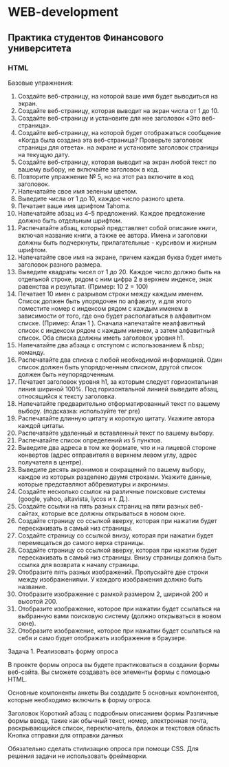# WEB-development


## Практика студентов Финансового университета


### HTML

Базовые упражнения:
1. 	Создайте веб-страницу, на которой ваше имя будет выводиться на экран. 
2. 	Создайте веб-страницу, которая выводит на экран числа от 1 до 10. 
3. 	Создайте веб-страницу и установите для нее заголовок «Это веб-страница». 
4. 	Создайте веб-страницу, на которой будет отображаться сообщение «Когда была создана эта веб-страница? Проверьте заголовок страницы для ответа». на экране и установите заголовок страницы на текущую дату. 
5. 	Создайте веб-страницу, которая выводит на экран любой текст по вашему выбору, не включайте заголовок в код. 
6. 	Повторите упражнение № 5, но на этот раз включите в код заголовок. 
7. 	Напечатайте свое имя зеленым цветом. 
8. 	Выведите числа от 1 до 10, каждое число разного цвета. 
9. 	Печатает ваше имя шрифтом Tahoma. 
10.  Напечатайте абзац из 4–5 предложений. Каждое предложение должно быть отдельным шрифтом. 
11.  Распечатайте абзац, который представляет собой описание книги, включая название книги, а также ее автора. Имена и заголовки должны быть подчеркнуты, прилагательные - курсивом и жирным шрифтом.  
12.  Напечатайте свое имя на экране, причем каждая буква будет иметь заголовок разного размера.  
13.  Выведите квадраты чисел от 1 до 20. Каждое число должно быть на отдельной строке, рядом с ним цифра 2 в верхнем индексе, знак равенства и результат. (Пример: 10 2 = 100)  
14.  Печатает 10 имен с разрывом строки между каждым именем. Список должен быть упорядочен по алфавиту, и для этого поместите номер с индексом рядом с каждым именем в зависимости от того, где оно будет располагаться в алфавитном списке. (Пример: Алан 1 ). Сначала напечатайте неалфавитный список с индексом рядом с каждым именем, а затем алфавитный список. Оба списка должны иметь заголовок уровня h1.  
15.  Напечатайте два абзаца с отступом с использованием & nbsp; команду.  
16.  Распечатайте два списка с любой необходимой информацией. Один список должен быть упорядоченным списком, другой список должен быть неупорядоченным. 
17.  Печатает заголовок уровня h1, за которым следует горизонтальная линия шириной 100%. Под горизонтальной линией выведите абзац, относящийся к тексту заголовка. 
18.  Напечатайте предварительно отформатированный текст по вашему выбору. (подсказка: используйте тег pre)  
19.  Распечатайте длинную цитату и короткую цитату. Укажите автора каждой цитаты. 
20.  Распечатайте удаленный и вставленный текст по вашему выбору. 
21.  Распечатайте список определений из 5 пунктов. 
22.  Выведите два адреса в том же формате, что и на лицевой стороне конвертов (адрес отправителя в верхнем левом углу, адрес получателя в центре). 
23.  Выведите десять акронимов и сокращений по вашему выбору, каждое из которых разделено двумя строками. Укажите данные, которые представляют аббревиатуры и акронимы. 
24.  Создайте несколько ссылок на различные поисковые системы (google, yahoo, altavista, lycos и т. Д.). 
25.  Создайте ссылки на пять разных страниц на пяти разных веб-сайтах, которые все должны открываться в новом окне. 
26.  Создайте страницу со ссылкой вверху, которая при нажатии будет перескакивать в самый низ страницы. 
27.  Создайте страницу со ссылкой внизу, которая при нажатии будет перемещаться до самого верха страницы. 
28.  Создайте страницу со ссылкой вверху, которая при нажатии будет перескакивать в самый низ страницы. Внизу страницы должна быть ссылка для возврата к началу страницы. 
29.  Отобразите пять разных изображений. Пропускайте две строки между изображениями. У каждого изображения должно быть название. 
30.  Отобразите изображение с рамкой размером 2, шириной 200 и высотой 200.  
31.  Отобразите изображение, которое при нажатии будет ссылаться на выбранную вами поисковую систему (должно открываться в новом окне). 
32.  Отобразите изображение, которое при нажатии будет ссылаться на себя и само будет отображать изображение в браузере. 

 
 
Задача 1.
Реализовать форму опроса
 
В проекте формы опроса вы будете практиковаться в создании формы веб-сайта. Вы сможете создавать все элементы формы с помощью HTML.
 
Основные компоненты анкеты
Вы создадите 5 основных компонентов, которые необходимо включить в форму опроса.
 
Заголовок 
Короткий абзац с подробным описанием формы
Различные формы ввода, такие как обычный текст, номер, электронная почта, раскрывающийся список, переключатель, флажок и текстовая область
Кнопка отправки для отправки данных
 
Обязательно сделать стилизацию опроса при помощи CSS.
Для решения задачи не использовать фреймворки.




